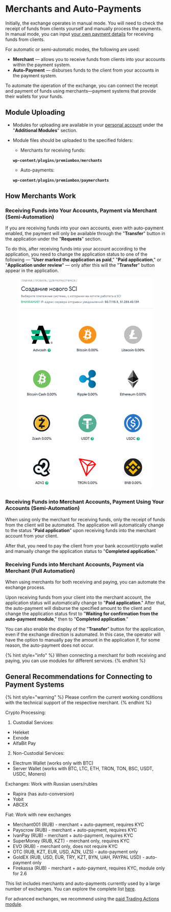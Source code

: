 # Merchants and Auto-Payments

Initially, the exchange operates in manual mode. You will need to check the receipt of funds from clients yourself and manually process the payments. In manual mode, you can input [your own payment details](https://premium.gitbook.io/main/osnovnye-nastroiki/merchanty-i-avtovyplaty/merchanty/ispolzovanie-svoikh-kart-koshelkov-schetov) for receiving funds from clients.

For automatic or semi-automatic modes, the following are used:

* **Merchant** — allows you to receive funds from clients into your accounts within the payment system.
* **Auto-Payment** — disburses funds to the client from your accounts in the payment system.

To automate the operation of the exchange, you can connect the receipt and payment of funds using merchants—payment systems that provide their wallets for your funds.

## Module Uploading

* Modules for uploading are available in your [personal account](https://premiumexchanger.com/uscripts/) under the "**Additional Modules**" section.
* Module files should be uploaded to the specified folders:

    * Merchants for receiving funds:

    **`wp-content/plugins/premiumbox/merchants`**

    * Auto-payments:

    **`wp-content/plugins/premiumbox/paymerchants`**

## How Merchants Work

### Receiving Funds into Your Accounts, Payment via Merchant (Semi-Automation)

If you are receiving funds into your own accounts, even with auto-payment enabled, the payment will only be available through the "**Transfer**" button in the application under the "**Requests**" section.

To do this, after receiving funds into your account according to the application, you need to change the application status to one of the following — "**User marked the application as paid**," "**Paid application**," or "**Application under review**" — only after this will the "**Transfer**" button appear in the application.

<figure><img src="../../.gitbook/assets/image (736).png" alt=""><figcaption></figcaption></figure>

### Receiving Funds into Merchant Accounts, Payment Using Your Accounts (Semi-Automation)

When using only the merchant for receiving funds, only the receipt of funds from the client will be automated. The application will automatically change to the status "**Paid application**" upon receiving funds into the merchant account from your client.

After that, you need to pay the client from your bank account/crypto wallet and manually change the application status to "**Completed application**."

### Receiving Funds into Merchant Accounts, Payment via Merchant (Full Automation)

When using merchants for both receiving and paying, you can automate the exchange process.

Upon receiving funds from your client into the merchant account, the application status will automatically change to "**Paid application**." After that, the auto-payment will disburse the specified amount to the client and change the application status first to "**Waiting for confirmation from the auto-payment module**," then to "**Completed application**."

You can also enable the display of the "**Transfer**" button for the application, even if the exchange direction is automated. In this case, the operator will have the option to manually pay the amount in the application if, for some reason, the auto-payment does not occur.

{% hint style="info" %}
When connecting a merchant for both receiving and paying, you can use modules for different services.
{% endhint %}

## General Recommendations for Connecting to Payment Systems

{% hint style="warning" %}
Please confirm the current working conditions with the technical support of the respective merchant.
{% endhint %}

Crypto Processing:

1. Custodial Services:

* Heleket
* Exnode
* AlfaBit Pay

2. Non-Custodial Services:

* Electrum Wallet (works only with BTC)
* Server Wallet (works with BTC, LTC, ETH, TRON, TON, BSC, USDT, USDC, Monero)

Exchanges: Work with Russian users/rubles

* Rapira (has auto-conversion)
* Yobit
* ABCEX

Fiat: Work with new exchanges

* Merchant001 (RUB) - merchant + auto-payment, requires KYC
* Payscrow (RUB) - merchant + auto-payment, requires KYC
* IvanPay (RUB) - merchant + auto-payment, requires KYC
* SuperMoney (RUB, KZT) - merchant only, requires KYC
* EVO (RUB) - merchant only, does not require KYC
* OTC (RUB, KZT, EUR, USD, AZN, UZS) - auto-payment only
* GoldEX (RUB, USD, EUR, TRY, KZT, BYN, UAH, PAYPAL USD) - auto-payment only
* Firekassa (RUB) - merchant + auto-payment, requires KYC, module only for 2.6

This list includes merchants and auto-payments currently used by a large number of exchanges. You can explore the complete list [here](https://premiumexchanger.com/modules/).

For advanced exchanges, we recommend using the [paid Trading Actions module](https://premiumexchanger.com/tradeapi/).
